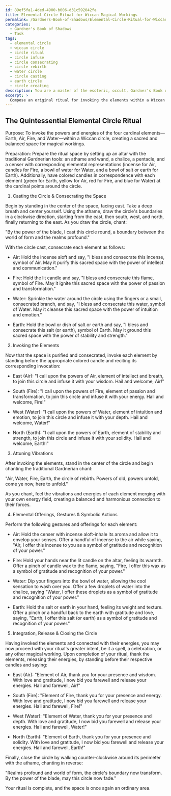 ```yaml
---
id: 89ef5fa1-4ded-4900-b006-d31c592042fa
title: Elemental Circle Ritual for Wiccan Magical Workings
permalink: /Gardners-Book-of-Shadows/Elemental-Circle-Ritual-for-Wiccan-Magical-Workings/
categories:
  - Gardner's Book of Shadows
  - Task
tags:
  - elemental circle
  - wiccan circle
  - circle ritual
  - circle infuse
  - circle consecrating
  - circle rebirth
  - water circle
  - circle casting
  - earth circle
  - circle creating
description: You are a master of the esoteric, occult, Gardner's Book of Shadows, you complete tasks to the absolute best of your ability, no matter if you think you were not trained to do the task specifically, you will attempt to do it anyways, since you have performed the tasks you are given with great mastery, accuracy, and deep understanding of what is requested. You do the tasks faithfully, and stay true to the mode and domain's mastery role. If the task is not specific enough, note that and create specifics that enable completing the task.
excerpt: >
  Compose an original ritual for invoking the elements within a Wiccan circle, drawing inspiration from Gardner's Book of Shadows. **Ensure that your ritual includes the following**: \n1. Clear instructions for casting the circle and consecrating the space using tools specific to the Gardnerian tradition, such as the athame, wand, chalice, and pentacle.\n2. Distinct invocations for each of the four cardinal elements - Earth, Air, Fire, and Water - including their corresponding directions and symbols within the Wiccan quadrant system.\n3. Incorporate traditional Gardnerian chant and energetic techniques to attune the practitioner's vibrations with the desired elemental energies.\n4. Describe any potential offerings, gestures, or symbolic actions to be performed while invoking each element, and explain their significance within Gardnerian Craft.\n5. Detail the integration of the invoked elements into the ritual's greater intent and outline a method for releasing their energies and closing the circle upon completion.
---
```


## The Quintessential Elemental Circle Ritual

Purpose: To invoke the powers and energies of the four cardinal elements—Earth, Air, Fire, and Water—within a Wiccan circle, creating a sacred and balanced space for magical workings.

Preparation: Prepare the ritual space by setting up an altar with the traditional Gardnerian tools: an athame and wand, a chalice, a pentacle, and a censer with corresponding elemental representations (incense for Air, candles for Fire, a bowl of water for Water, and a bowl of salt or earth for Earth). Additionally, have colored candles in correspondence with each element (green for Earth, yellow for Air, red for Fire, and blue for Water) at the cardinal points around the circle.

1. Casting the Circle & Consecrating the Space

Begin by standing in the center of the space, facing east. Take a deep breath and center yourself. Using the athame, draw the circle's boundaries in a clockwise direction, starting from the east, then south, west, and north, finally returning to the east. As you draw the circle, chant:

"By the power of the blade, I cast this circle round, a boundary between the world of form and the realms profound."

With the circle cast, consecrate each element as follows:

- Air: Hold the incense aloft and say, "I bless and consecrate this incense, symbol of Air. May it purify this sacred space with the power of intellect and communication."

- Fire: Hold the lit candle and say, "I bless and consecrate this flame, symbol of Fire. May it ignite this sacred space with the power of passion and transformation."

- Water: Sprinkle the water around the circle using the fingers or a small, consecrated branch, and say, "I bless and consecrate this water, symbol of Water. May it cleanse this sacred space with the power of intuition and emotion."

- Earth: Hold the bowl or dish of salt or earth and say, "I bless and consecrate this salt (or earth), symbol of Earth. May it ground this sacred space with the power of stability and strength."

2. Invoking the Elements

Now that the space is purified and consecrated, invoke each element by standing before the appropriate colored candle and reciting its corresponding invocation:

- East (Air): "I call upon the powers of Air, element of intellect and breath, to join this circle and infuse it with your wisdom. Hail and welcome, Air!"

- South (Fire): "I call upon the powers of Fire, element of passion and transformation, to join this circle and infuse it with your energy. Hail and welcome, Fire!"

- West (Water): "I call upon the powers of Water, element of intuition and emotion, to join this circle and infuse it with your depth. Hail and welcome, Water!"

- North (Earth): "I call upon the powers of Earth, element of stability and strength, to join this circle and infuse it with your solidity. Hail and welcome, Earth!"

3. Attuning Vibrations

After invoking the elements, stand in the center of the circle and begin chanting the traditional Gardnerian chant:

"Air, Water, Fire, Earth, the circle of rebirth. Powers of old, powers untold, come ye now, here to unfold."

As you chant, feel the vibrations and energies of each element merging with your own energy field, creating a balanced and harmonious connection to their forces.

4. Elemental Offerings, Gestures & Symbolic Actions

Perform the following gestures and offerings for each element:

- Air: Hold the censer with incense aloft-inhale its aroma and allow it to envelop your senses. Offer a handful of incense to the air while saying, "Air, I offer this incense to you as a symbol of gratitude and recognition of your power."

- Fire: Hold your hands near the lit candle on the altar, feeling its warmth. Offer a pinch of candle wax to the flame, saying, "Fire, I offer this wax as a symbol of gratitude and recognition of your power."

- Water: Dip your fingers into the bowl of water, allowing the cool sensation to wash over you. Offer a few droplets of water into the chalice, saying "Water, I offer these droplets as a symbol of gratitude and recognition of your power."

- Earth: Hold the salt or earth in your hand, feeling its weight and texture. Offer a pinch or a handful back to the earth with gratitude and love, saying, "Earth, I offer this salt (or earth) as a symbol of gratitude and recognition of your power."

5. Integration, Release & Closing the Circle

Having invoked the elements and connected with their energies, you may now proceed with your ritual's greater intent, be it a spell, a celebration, or any other magical working. Upon completion of your ritual, thank the elements, releasing their energies, by standing before their respective candles and saying:

- East (Air): "Element of Air, thank you for your presence and wisdom. With love and gratitude, I now bid you farewell and release your energies. Hail and farewell, Air!"

- South (Fire): "Element of Fire, thank you for your presence and energy. With love and gratitude, I now bid you farewell and release your energies. Hail and farewell, Fire!"

- West (Water): "Element of Water, thank you for your presence and depth. With love and gratitude, I now bid you farewell and release your energies. Hail and farewell, Water!"

- North (Earth): "Element of Earth, thank you for your presence and solidity. With love and gratitude, I now bid you farewell and release your energies. Hail and farewell, Earth!"

Finally, close the circle by walking counter-clockwise around its perimeter with the athame, chanting in reverse:

"Realms profound and world of form, the circle's boundary now transform. By the power of the blade, may this circle now fade."

Your ritual is complete, and the space is once again an ordinary area.
